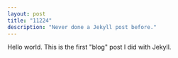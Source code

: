 ```yaml
---
layout: post
title: "11224"
description: "Never done a Jekyll post before."
---
```


Hello world. This is the first "blog" post I did with Jekyll.
